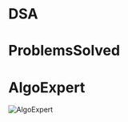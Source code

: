 # DSA
# ProblemsSolved
# AlgoExpert

![AlgoExpert](https://github.com/PragashDaniel/DSA/assets/77277370/e69c2e4d-5f74-4471-bc2f-fc6d0859bc30)
